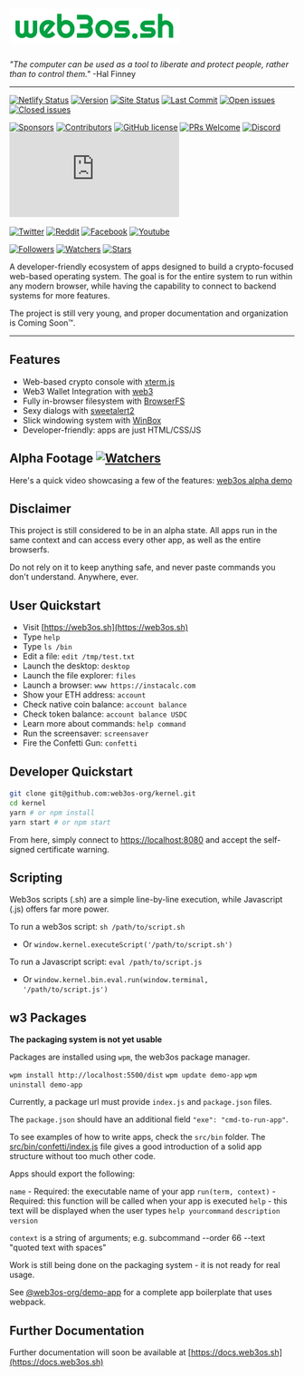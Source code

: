 <!-- markdownlint-disable MD036 -->

# ![Web3OS.sh](https://github.com/web3os-org/.github/raw/main/logo.png) <!-- omit in toc -->

*"The computer can be used as a tool to liberate and protect people, rather than to control them."*
-Hal Finney

---

[![Netlify Status](https://api.netlify.com/api/v1/badges/29125922-6ff4-43bd-8771-37dab6138567/deploy-status)](https://web3os.sh)
[![Version](https://img.shields.io/github/package-json/v/web3os-org/kernel?color=success)](https://web3os.sh)
[![Site Status](https://img.shields.io/website?url=https%3A%2F%2Fweb3os.sh)](https://web3os.sh)
[![Last Commit](https://img.shields.io/github/last-commit/web3os-org/kernel.svg)](https://github.com/web3os-org/kernel/commit/master)
[![Open issues](https://img.shields.io/github/issues/web3os-org/kernel.svg)](https://github.com/web3os-org/kernel/issues)
[![Closed issues](https://img.shields.io/github/issues-closed/web3os-org/kernel.svg)](https://github.com/web3os-org/kernel/issues?q=is%3Aissue+is%3Aclosed)

[![Sponsors](https://img.shields.io/github/sponsors/web3os-org?color=red)](https://github.com/web3os-org/kernel/blob/master/LICENSE)
[![Contributors](https://img.shields.io/github/contributors/web3os-org/kernel?color=yellow)](https://github.com/web3os-org/kernel/graphs/contributors)
[![GitHub license](https://img.shields.io/github/license/web3os-org/kernel.svg?color=blue)](https://github.com/web3os-org/kernel/blob/master/LICENSE)
[![PRs Welcome](https://img.shields.io/badge/PRs-welcome-blue.svg)](https://github.com/web3os-org/kernel/compare)
[![Discord](https://img.shields.io/discord/926916877689700373?label=discord)](https://discord.gg/yA4M83fXn9)
[![Observatory Grade](https://img.shields.io/mozilla-observatory/grade/web3os.sh?publish)](https://observatory.mozilla.org/analyze/web3os.sh)

[![Twitter](https://img.shields.io/twitter/follow/web3os?style=social)](https://twitter.com/web3os)
[![Reddit](https://img.shields.io/reddit/subreddit-subscribers/web3os?style=social)](https://reddit.com/r/web3os)
[![Facebook](https://img.shields.io/badge/Facebook-web3os-blue?style=social&logo=facebook)](https://www.facebook.com/Web3os-111014368120117)
[![Youtube](https://img.shields.io/badge/Youtube-web3os-blue?style=social&logo=youtube)](https://www.youtube.com/channel/UC2EqcpVYpyB6RSopi1GaLSg)

[![Followers](https://img.shields.io/github/followers/web3os-org?style=social)](https://github.com/web3os-org)
[![Watchers](https://img.shields.io/github/watchers/web3os-org/kernel?style=social)](https://github.com/web3os-org/kernel)
[![Stars](https://img.shields.io/github/stars/web3os-org/kernel?style=social)](https://github.com/web3os-org/kernel)

A developer-friendly ecosystem of apps designed to build a crypto-focused web-based operating system. The goal is for the entire system to run within any modern browser, while having the capability to connect to backend systems for more features.

The project is still very young, and proper documentation and organization is Coming Soon™.

---

## Features

- Web-based crypto console with [xterm.js](https://github.com/xtermjs/xterm.js)
- Web3 Wallet Integration with [web3](https://github.com/ChainSafe/web3.js)
- Fully in-browser filesystem with [BrowserFS](https://github.com/jvilk/BrowserFS)
- Sexy dialogs with [sweetalert2](https://github.com/sweetalert2/sweetalert2)
- Slick windowing system with [WinBox](https://github.com/nextapps-de/winbox)
- Developer-friendly: apps are just HTML/CSS/JS

## Alpha Footage [![Watchers](https://img.shields.io/youtube/views/JsyJ8mbWMxc?style=social)](https://youtu.be/JsyJ8mbWMxc)

Here's a quick video showcasing a few of the features: [web3os alpha demo](https://youtu.be/JsyJ8mbWMxc)

## Disclaimer

This project is still considered to be in an alpha state. All apps run in the same context and can access every other app, as well as the entire browserfs.

Do not rely on it to keep anything safe, and never paste commands you don't understand. Anywhere, ever.

## User Quickstart

- Visit [https://web3os.sh](https://web3os.sh)
- Type `help`
- Type `ls /bin`
- Edit a file: `edit /tmp/test.txt`
- Launch the desktop: `desktop`
- Launch the file explorer: `files`
- Launch a browser: `www https://instacalc.com`
- Show your ETH address: `account`
- Check native coin balance: `account balance`
- Check token balance: `account balance USDC`
- Learn more about commands: `help command`
- Run the screensaver: `screensaver`
- Fire the Confetti Gun: `confetti`

## Developer Quickstart

```sh
git clone git@github.com:web3os-org/kernel.git
cd kernel
yarn # or npm install
yarn start # or npm start
```

From here, simply connect to [https://localhost:8080](https://localhost:8080) and accept the self-signed certificate warning.

## Scripting

Web3os scripts (.sh) are a simple line-by-line execution, while Javascript (.js) offers far more power.

To run a web3os script: `sh /path/to/script.sh`

- Or `window.kernel.executeScript('/path/to/script.sh')`

To run a Javascript script: `eval /path/to/script.js`

- Or `window.kernel.bin.eval.run(window.terminal, '/path/to/script.js')`

## w3 Packages

**The packaging system is not yet usable**

Packages are installed using `wpm`, the web3os package manager.

`wpm install http://localhost:5500/dist`
`wpm update demo-app`
`wpm uninstall demo-app`

Currently, a package url must provide `index.js` and `package.json` files.

The `package.json` should have an additional field `"exe": "cmd-to-run-app"`.

To see examples of how to write apps, check the `src/bin` folder. The [src/bin/confetti/index.js](src/bin/confetti/index.js) file gives a good introduction of a solid app structure without too much other code.

Apps should export the following:

`name` - Required: the executable name of your app
`run(term, context)` - Required: this function will be called when your app is executed
`help` - this text will be displayed when the user types `help yourcommand`
`description`
`version`

`context` is a string of arguments; e.g. subcommand --order 66 --text "quoted text with spaces"

Work is still being done on the packaging system - it is not ready for real usage.

See [@web3os-org/demo-app](https://github.com/web3os-org/demo-app) for a complete app boilerplate that uses webpack.

## Further Documentation

Further documentation will soon be available at [https://docs.web3os.sh](https://docs.web3os.sh)
